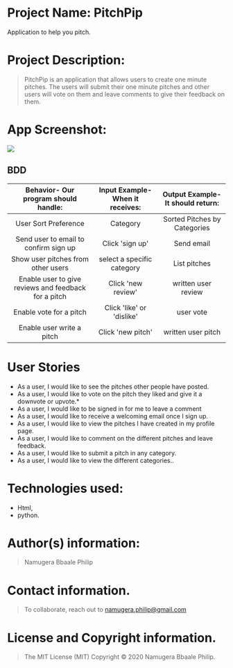 # Project Name: PitchPip
Application to help you pitch.

# Project Description:
> PitchPip is an application that allows users to create one minute pitches. The users will submit their one minute pitches and other users will vote on them and leave comments to give their feedback on them.

# App Screenshot:
<img src="https://github.com/scrupycoco/PitchPip/blob/master/Pitching/static/screenshot1.png">

## BDD
| Behavior- Our program should handle: | Input Example- When it receives: | Output Example- It should return: |
| :-------------: | :-------------: | :-------------: |
| User Sort Preference | Category | Sorted Pitches by Categories |
| Send user to email to confirm sign up | Click 'sign up'  | Send email |
| Show user pitches from other users | select a specific category | List pitches |
| Enable user to give reviews and feedback for a pitch | Click 'new review' | written user review |
| Enable vote for a pitch | Click 'like' or 'dislike' | user vote |
| Enable user write a pitch | Click 'new pitch' | written user pitch |

# User Stories
* As a user, I would like to see the pitches other people have posted.
* As a user, I would like to vote on the pitch they liked and give it a downvote or upvote.*
* As a user, I would like to be signed in for me to leave a comment
* As a user, I would like to receive a welcoming email once I sign up.
* As a user, I would like to view the pitches I have created in my profile page.
* As a user, I would like to comment on the different pitches and leave feedback.
* As a user, I would like to submit a pitch in any category.
* As a user, I would like to view the different categories..

# Technologies used: 
* Html,
* python.

# Author(s) information: 
> Namugera Bbaale Philip

# Contact information.
> To collaborate, reach out to namugera.philip@gmail.com

# License and Copyright information.
> The MIT License (MIT) Copyright © 2020 Namugera Bbaale Philip.
